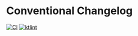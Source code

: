 # Conventional Changelog

[![CI](https://github.com/nghialt/conventional-changelog/actions/workflows/ci.yml/badge.svg)](https://github.com/nghialt/conventional-changelog/actions/workflows/ci.yml)
[![ktlint](https://img.shields.io/badge/code%20style-%E2%9D%A4-FF4081.svg)](https://ktlint.github.io/)


